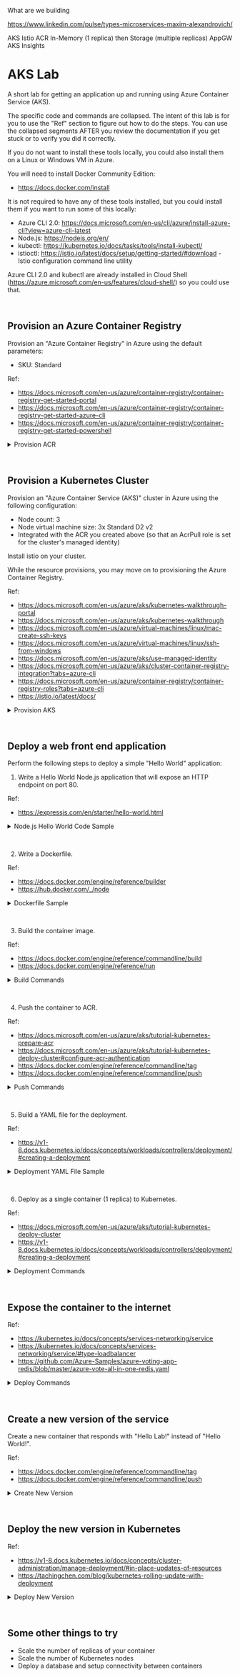 
What are we building

https://www.linkedin.com/pulse/types-microservices-maxim-alexandrovich/

AKS
Istio
ACR
In-Memory (1 replica) then Storage (multiple replicas)
AppGW
AKS Insights

# AKS Lab
A short lab for getting an application up and running using Azure Container Service (AKS).

The specific code and commands are collapsed. The intent of this lab is for you to use the "Ref" section to figure out how to do the steps. You can use the collapsed segments AFTER you review the documentation if you get stuck or to verify you did it correctly.

If you do not want to install these tools locally, you could also install them on a Linux or Windows VM in Azure.

You will need to install Docker Community Edition:
* https://docs.docker.com/install

It is not required to have any of these tools installed, but you could install them if you want to run some of this locally:
* Azure CLI 2.0: https://docs.microsoft.com/en-us/cli/azure/install-azure-cli?view=azure-cli-latest
* Node.js: https://nodejs.org/en/
* kubectl: https://kubernetes.io/docs/tasks/tools/install-kubectl/
* istioctl: https://istio.io/latest/docs/setup/getting-started/#download - Istio configuration command line utility

Azure CLI 2.0 and kubectl are already installed in Cloud Shell (https://azure.microsoft.com/en-us/features/cloud-shell/) so you could use that.

&nbsp;

## Provision an Azure Container Registry

Provision an "Azure Container Registry" in Azure using the default parameters:
* SKU: Standard

Ref:
* https://docs.microsoft.com/en-us/azure/container-registry/container-registry-get-started-portal
* https://docs.microsoft.com/en-us/azure/container-registry/container-registry-get-started-azure-cli
* https://docs.microsoft.com/en-us/azure/container-registry/container-registry-get-started-powershell

<details>
  <summary>Provision ACR</summary>

```bash
# Set up the following variables (configure as needed)
SUBSCRIPTION=<your subscription Id or name>
REGION_NAME=eastus
RESOURCE_GROUP=akslabhv-rg
ACR_NAME=akslabhv
ACR_SKU=Standard

# Login to Azure
az login

# Set your default subscription
az account set -s $SUBSCRIPTION

# Confirm it is set correctly
az account show

# Create resource group
az group create --name $RESOURCE_GROUP --location $REGION_NAME 

# Create Azure container registry
az acr create --resource-group $RESOURCE_GROUP --name $ACR_NAME --sku $ACR_SKU
```

</details>

&nbsp;

## Provision a Kubernetes Cluster

Provision an "Azure Container Service (AKS)" cluster in Azure using the following configuration:

* Node count: 3
* Node virtual machine size: 3x Standard D2 v2
* Integrated with the ACR you created above (so that an AcrPull role is set for the cluster's managed identity)

Install istio on your cluster.

While the resource provisions, you may move on to provisioning the Azure Container Registry.

Ref:

* https://docs.microsoft.com/en-us/azure/aks/kubernetes-walkthrough-portal
* https://docs.microsoft.com/en-us/azure/aks/kubernetes-walkthrough
* https://docs.microsoft.com/en-us/azure/virtual-machines/linux/mac-create-ssh-keys
* https://docs.microsoft.com/en-us/azure/virtual-machines/linux/ssh-from-windows
* https://docs.microsoft.com/en-us/azure/aks/use-managed-identity
* https://docs.microsoft.com/en-us/azure/aks/cluster-container-registry-integration?tabs=azure-cli
* https://docs.microsoft.com/en-us/azure/container-registry/container-registry-roles?tabs=azure-cli
* https://istio.io/latest/docs/

<details>
  <summary>Provision AKS</summary>

Download istioctl

* MacOS or Linux:

  ```bash
  # This will download version 1.11.3
  curl -L https://istio.io/downloadIstio | ISTIO_VERSION=1.11.3 sh -

  # Navigate to the istio package directory
  cd istio-1.11.3

  # Add the istioctl client to your path
  export PATH=$PWD/bin:$PATH
  ```

* Windows:

  Download [version 1.11.3](https://github.com/istio/istio/releases/tag/1.11.3) and add  _`<your_path_to_istio_directory>/istio-1.11.3/bin`_ to your Path

Provision resources

```bash
# Set up the following variables (configure as needed)
RESOURCE_GROUP=akslabhv-rg # created above
ACR_NAME=akslabhv # created above
CLUSTER_NAME=akslabhv
ISTIO_VERSION=1.11.3
NODE_COUNT=3
NODE_VM_SIZE=Standard_DS2_v2

# Create cluster
az aks create --resource-group $RESOURCE_GROUP --name $CLUSTER_NAME --node-count $NODE_COUNT \
    --node-vm-size $NODE_VM_SIZE --generate-ssh-keys --enable-managed-identity

# Integrate ACR
az aks update --attach-acr $ACR_NAME

# Get aks credentials to use kubectl
az aks get-credentials --resource-group $RESOURCE_GROUP --name $CLUSTER_NAME

# Install istio to your cluster
istioctl install --set profile=minimal -y

# Add a namespace label to instruct Istio to automatically inject Envoy sidecar proxies when you deploy your application later
kubectl label namespace default istio-injection=enabled
```

</details>

&nbsp;

## Deploy a web front end application

Perform the following steps to deploy a simple "Hello World" application:

1. Write a Hello World Node.js application that will expose an HTTP endpoint on port 80.

Ref:
* https://expressjs.com/en/starter/hello-world.html

<details>
  <summary>Node.js Hello World Code Sample</summary>

If you have Node installed, you can provision a new app and install Express:

```bash
npm init
npm install express --save
```

Alternatively, you can simply create the package.json file manually:

```bash
{
  "name": "hello",
  "version": "1.0.0",
  "description": "",
  "main": "server.js",
  "dependencies": {
    "express": "^4.16.3"
  },
  "devDependencies": {},
  "scripts": {
    "test": "echo \"Error: no test specified\" && exit 1",
    "start": "node server.js"
  },
  "author": "",
  "license": "ISC"
}
```

The server.js file could look something like this:

```javascript
const express = require("express");
const app = express();

app.get("/", (req, res) => {
  res.send("Hello World!\n");
});

const port = process.env.PORT || 8800;
app.listen(port, () => {
  console.log(`listening on port ${port}...`);
});
```

You could test locally by:

```bash
node server.js
curl http://localhost:8800
```

</details>

&nbsp;

2. Write a Dockerfile.

Ref:
* https://docs.docker.com/engine/reference/builder
* https://hub.docker.com/_/node

<details>
  <summary>Dockerfile Sample</summary>
    
```Dockerfile
FROM node:latest
COPY server.js server.js
COPY package.json package.json
RUN npm install
ENV PORT 80
EXPOSE 80
CMD node server.js
```
    
</details>

&nbsp;

3. Build the container image.

Ref:
* https://docs.docker.com/engine/reference/commandline/build
* https://docs.docker.com/engine/reference/run

<details>
  <summary>Build Commands</summary>

You can build and view the built images by:

```bash
docker build -t hello:latest -t hello:1.0.0 .
docker images
```

You can test locally by:

```bash
docker run -d --name hello --publish 8800:80 hello:latest
curl http://localhost:8800
```

</details>

&nbsp;

4. Push the container to ACR.

Ref:
* https://docs.microsoft.com/en-us/azure/aks/tutorial-kubernetes-prepare-acr
* https://docs.microsoft.com/en-us/azure/aks/tutorial-kubernetes-deploy-cluster#configure-acr-authentication
* https://docs.docker.com/engine/reference/commandline/tag
* https://docs.docker.com/engine/reference/commandline/push

<details>
  <summary>Push Commands</summary>

```bash
az login
az acr login --name whatever
docker tag hello:1.0.0 whatever.azurecr.io/hello:1.0.0
docker tag hello:1.0.0 whatever.azurecr.io/hello:latest
docker images
docker push whatever.azurecr.io/hello:latest
docker push whatever.azurecr.io/hello:1.0.0
az acr repository list --name whatever --output table
az acr repository show-tags --name whatever --repository hello --output table
```

Alternatively, you can login to your ACR like this:

```bash
docker login whatever.azurecr.io -u whatever -p password
```

</details>

&nbsp;

5. Build a YAML file for the deployment.

Ref:
* https://v1-8.docs.kubernetes.io/docs/concepts/workloads/controllers/deployment/#creating-a-deployment

<details>
  <summary>Deployment YAML File Sample</summary>

The following is an example deployment hello.yaml file:

```yaml
apiVersion: apps/v1beta2
kind: Deployment
metadata:
  name: hello
  labels:
    app: hello
spec:
  replicas: 1
  selector:
    matchLabels:
      app: hello
  template:
    metadata:
      labels:
        app: hello
    spec:
      containers:
      - name: hello
        image: pelasneacr.azurecr.io/hello:1.0.0
        ports:
        - containerPort: 80
```

</details>

&nbsp;

6. Deploy as a single container (1 replica) to Kubernetes.

Ref:
* https://docs.microsoft.com/en-us/azure/aks/tutorial-kubernetes-deploy-cluster
* https://v1-8.docs.kubernetes.io/docs/concepts/workloads/controllers/deployment/#creating-a-deployment

<details>
  <summary>Deployment Commands</summary>

```bash
# login to Kubernetes
az aks get-credentials --resource-group whatever-rg --name whatever
kubectl get nodes

# grant the Kubernetes service principal access to ACR
CLIENT_ID=$(az aks show --resource-group pelasne-aks --name pelasne-aks --query "servicePrincipalProfile.clientId" --output tsv)
ACR_ID=$(az acr show --resource-group pelasne-acr --name pelasneacr --query "id" --output tsv)
az role assignment create --assignee $CLIENT_ID --role Reader --scope $ACR_ID

# create the deployment
kubectl create -f hello.yaml --record --save-config
kubectl get deployments
kubectl rollout status deployment hello
kubectl get rs
kubectl get pods --show-labels
```
  
</details>

&nbsp;

## Expose the container to the internet

Ref:
* https://kubernetes.io/docs/concepts/services-networking/service
* https://kubernetes.io/docs/concepts/services-networking/service/#type-loadbalancer
* https://github.com/Azure-Samples/azure-voting-app-redis/blob/master/azure-vote-all-in-one-redis.yaml

<details>
  <summary>Deploy Commands</summary>
  
The following is an example hello-expose.yaml file:

```yaml
apiVersion: v1
kind: Service
metadata:
  name: hello
spec:
  type: LoadBalancer
  ports:
  - port: 80
  selector:
    app: hello
```

Then you can run the following commands:

```bash
kubectl create -f hello-expose.yaml --record --save-config
kubectl get service hello --watch
```

Once you have an external IP it is done. You can then curl or open a browser to that IP and see your response.

</details>

&nbsp;

## Create a new version of the service

Create a new container that responds with "Hello Lab!" instead of "Hello World!".

Ref:
* https://docs.docker.com/engine/reference/commandline/tag
* https://docs.docker.com/engine/reference/commandline/push

<details>
  <summary>Create New Version</summary>

After changing the server.js source code, you can:

```bash
docker build -t hello:latest -t hello:2.0.0 -t whatever.azurecr.io/hello:latest -t whatever.azurecr.io/hello:2.0.0 .
docker images
docker push whatever.azurecr.io/hello:latest
docker push whatever.azurecr.io/hello:2.0.0
```

</details>

&nbsp;

## Deploy the new version in Kubernetes

Ref:
* https://v1-8.docs.kubernetes.io/docs/concepts/cluster-administration/manage-deployment/#in-place-updates-of-resources
* https://tachingchen.com/blog/kubernetes-rolling-update-with-deployment

<details>
  <summary>Deploy New Version</summary>
  
One way to do this is to modify the hello.yaml file to change the container image version to 2.0.0 and then:

```bash
kubectl apply -f hello.yaml --record
```

Another way would be to modify the existing deployment by:

```bash
kubectl edit deployment hello
```
  
</details>

&nbsp;

## Some other things to try

* Scale the number of replicas of your container
* Scale the number of Kubernetes nodes
* Deploy a database and setup connectivity between containers
